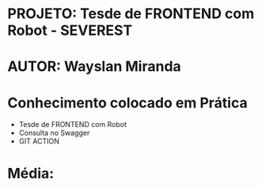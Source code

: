 # PROJETO: Tesde de FRONTEND com Robot - SEVEREST
# AUTOR: Wayslan Miranda
# Conhecimento colocado em Prática
- Tesde de FRONTEND com Robot
- Consulta no Swagger
- GIT ACTION
# Média: 



 
